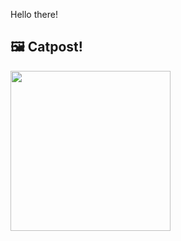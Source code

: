 Hello there!



## 🖼️ Catpost!

<sub>
    <img src="https://cdn2.thecatapi.com/images/fkPohEWY-.jpg" height="256">
</sub>

